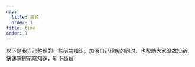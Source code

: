 ```yaml
---
nav:
  title: 高频
  order: 1
title: time
order: 1
---
```


以下是我自己整理的一些前端知识，加深自己理解的同时，也帮助大家温故知新，快速掌握前端知识，斩下高薪!

